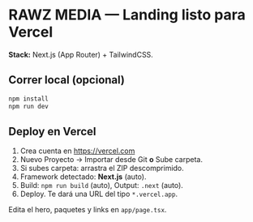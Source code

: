 # RAWZ MEDIA — Landing listo para Vercel

**Stack:** Next.js (App Router) + TailwindCSS.

## Correr local (opcional)
```bash
npm install
npm run dev
```

## Deploy en Vercel
1. Crea cuenta en https://vercel.com
2. Nuevo Proyecto → Importar desde Git **o** Sube carpeta.
3. Si subes carpeta: arrastra el ZIP descomprimido.
4. Framework detectado: **Next.js** (auto).
5. Build: `npm run build` (auto), Output: `.next` (auto).
6. Deploy. Te dará una URL del tipo `*.vercel.app`.

Edita el hero, paquetes y links en `app/page.tsx`.
